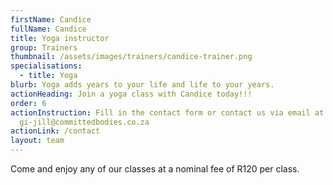 ```yaml
---
firstName: Candice
fullName: Candice
title: Yoga instructor
group: Trainers
thumbnail: /assets/images/trainers/candice-trainer.png
specialisations:
  - title: Yoga
blurb: Yoga adds years to your life and life to your years.
actionHeading: Join a yoga class with Candice today!!!
order: 6
actionInstruction: Fill in the contact form or contact us via email at
  gi-jill@committedbodies.co.za
actionLink: /contact
layout: team
---
```

Come and enjoy any of our classes at a nominal fee of R120 per class.